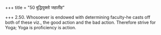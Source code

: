 +++
title = "50 बुद्धियुक्तो जहातीह"

+++
2.50. Whosoever is endowed with determining faculty-he casts off both of
these viz., the good action and the bad action. Therefore strive for
Yoga; Yoga is proficiency is action.
